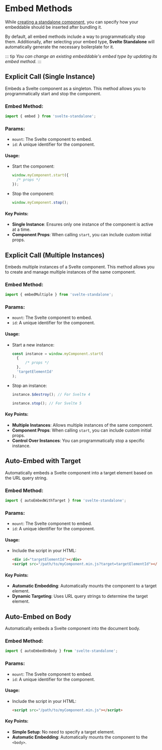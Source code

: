 # Embed Methods

While [creating a standalone component](/cli#create), you can specify how your embeddable should be inserted after bundling it.

By default, all embed methods include a way to programmatically stop them. Additionally, after selecting your embed type, **Svelte Standalone** will automatically generate the necessary boilerplate for it.

::: tip
_You can change an existing embeddable's embed type by updating its embed method._
:::

## Explicit Call (Single Instance)

Embeds a Svelte component as a singleton. This method allows you to programmatically start and stop the component.

### Embed Method:

```javascript
import { embed } from 'svelte-standalone';
```

### Params:

- `mount`: The Svelte component to embed.
- `id`: A unique identifier for the component.

#### Usage:

- Start the component:
  ```javascript
  window.myComponent.start({
  	/* props */
  });
  ```
- Stop the component:
  ```javascript
  window.myComponent.stop();
  ```

#### Key Points:

- **Single Instance**: Ensures only one instance of the component is active at a time.
- **Component Props**: When calling `start`, you can include custom initial props.

## Explicit Call (Multiple Instances)

Embeds multiple instances of a Svelte component. This method allows you to create and manage multiple instances of the same component.

### Embed Method:

```javascript
import { embedMultiple } from 'svelte-standalone';
```

### Params:

- `mount`: The Svelte component to embed.
- `id`: A unique identifier for the component.

#### Usage:

- Start a new instance:
  ```javascript
  const instance = window.myComponent.start(
  	{
  		/* props */
  	},
  	'targetElementId'
  );
  ```
- Stop an instance:
  ```javascript
  instance.$destroy(); // For Svelte 4
  ```
  ```javascript
  instance.stop(); // For Svelte 5
  ```

#### Key Points:

- **Multiple Instances**: Allows multiple instances of the same component.
- **Component Props**: When calling `start`, you can include custom initial props.
- **Control Over Instances**: You can programmatically stop a specific instance.

## Auto-Embed with Target

Automatically embeds a Svelte component into a target element based on the URL query string.

### Embed Method:

```javascript
import { autoEmbedWithTarget } from 'svelte-standalone';
```

### Params:

- `mount`: The Svelte component to embed.
- `id`: A unique identifier for the component.

#### Usage:

- Include the script in your HTML:
  ```html
  <div id="targetElementId"></div>
  <script src="/path/to/myComponent.min.js?target=targetElementId"></script>
  ```

#### Key Points:

- **Automatic Embedding**: Automatically mounts the component to a target element.
- **Dynamic Targeting**: Uses URL query strings to determine the target element.

## Auto-Embed on Body

Automatically embeds a Svelte component into the document body.

### Embed Method:

```javascript
import { autoEmbedOnBody } from 'svelte-standalone';
```

### Params:

- `mount`: The Svelte component to embed.
- `id`: A unique identifier for the component.

#### Usage:

- Include the script in your HTML:
  ```html
  <script src="/path/to/myComponent.min.js"></script>
  ```

#### Key Points:

- **Simple Setup**: No need to specify a target element.
- **Automatic Embedding**: Automatically mounts the component to the `<body>`.

